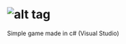 ![alt tag](https://raw.githubusercontent.com/kalemdzievski/Squares/master/Resources/Buttons%20&%20logos/squares%20transparent.png)
=======

Simple game made in c# (Visual Studio)
